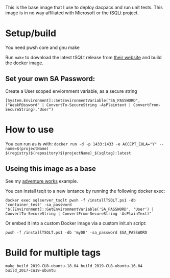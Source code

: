 This is the base image that I use to deploy dacpacs and run unit tests. This image is in no way affiliated with Microsoft or the tSQLt project.

# Setup/build
You need pwsh core and gnu make

Run `make` to download the latest tSQLt release from [their website](http://tsqlt.org/download/tsqlt/) and build the docker image. 

## Set your own SA Password:
Create a User scoped enviornment variable, as a secure string
```
[System.Environment]::SetEnvironmentVariable("SA_PASSWORD",("WeakP@ssword" | ConvertTo-SecureString -AsPlaintext | ConvertFrom-SecureString),"User")
```
# How to use
You can run as is with: `docker run -d -p 1433:1433 -e ACCEPT_EULA="Y" --name=$(projectName) $(registry)$(repository)$(projectName)_$(sqltag):latest`

## Useing this image as a base
See my [adventure works]() example.



You can install tsqlt to a new isntance by running the following docker exec:
```
docker exec sqlserver_tsqlt pwsh -f /installTSQLT.ps1 -db 'container_test' -sa_password "$([Environment]::GetEnvironmentVariable('SA_PASSWORD', 'User') | ConvertTo-SecureString | ConvertFrom-SecureString -AsPlainText)"
```

Or embed it into a custom Docker image via a custom init.sh script:
```
pwsh -f /installTSQLT.ps1 -db 'myDB' -sa_password $SA_PASSWORD
```

# Build for multiple tags
```
make build_2019-CU8-ubuntu-18.04 build_2019-CU8-ubuntu-16.04 build_2017-cu19-ubuntu
```